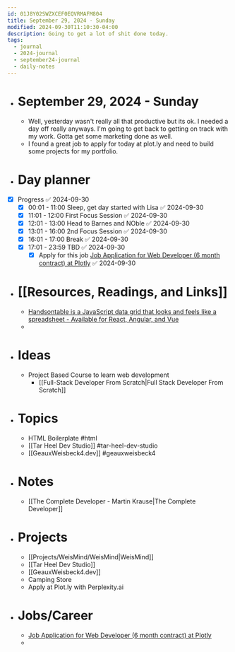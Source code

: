 ```yaml
---
id: 01J8Y02SWZXCEF0EQVRMAFM804
title: September 29, 2024 - Sunday
modified: 2024-09-30T11:10:30-04:00
description: Going to get a lot of shit done today.
tags:
  - journal
  - 2024-journal
  - september24-journal
  - daily-notes
---
```

- # September 29, 2024 - Sunday
	- Well, yesterday wasn't really all that productive but its ok. I needed a day off really anyways. I'm going to get back to getting on track with my work. Gotta get some marketing done as well. 
	- I found a great job to apply for today at plot.ly and need to build some projects for my portfolio.

- # Day planner
- [x] Progress ✅ 2024-09-30
	- [x] 00:01 - 11:00 Sleep, get day started with Lisa ✅ 2024-09-30
	- [x] 11:01 - 12:00 First Focus Session ✅ 2024-09-30
	- [x] 12:01 - 13:00 Head to Barnes and NOble ✅ 2024-09-30
	- [x] 13:01 - 16:00 2nd Focus Session ✅ 2024-09-30
	- [x] 16:01 - 17:00 Break ✅ 2024-09-30
	- [x] 17:01 - 23:59 TBD ✅ 2024-09-30
		- [x] Apply for this job [Job Application for Web Developer (6 month contract) at Plotly](https://boards.greenhouse.io/plotly/jobs/7658567002) ✅ 2024-09-30

- # [[Resources, Readings, and Links]]
	- [Handsontable is a JavaScript data grid that looks and feels like a spreadsheet - Available for React, Angular, and Vue](https://handsontable.com/)
	- 

- # Ideas
	- Project Based Course to learn web development
		- [[Full-Stack Developer From Scratch|Full Stack Developer From Scratch]]

- # Topics
	- HTML Boilerplate #html 
	- [[Tar Heel Dev Studio]] #tar-heel-dev-studio 
	- [[GeauxWeisbeck4.dev]] #geauxweisbeck4 

- # Notes
	- [[The Complete Developer - Martin Krause|The Complete Developer]]

- # Projects
	- [[Projects/WeisMind/WeisMind|WeisMind]]
	- [[Tar Heel Dev Studio]]
	- [[GeauxWeisbeck4.dev]]
	- Camping Store
	- Apply at Plot.ly with Perplexity.ai

- # Jobs/Career
	- [Job Application for Web Developer (6 month contract) at Plotly](https://boards.greenhouse.io/plotly/jobs/7658567002)
	- 